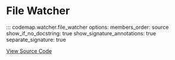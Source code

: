 # File Watcher

::: codemap.watcher.file_watcher
    options:
      members_order: source
      show_if_no_docstring: true
      show_signature_annotations: true
      separate_signature: true

[View Source Code](https://github.com/SarthakMishra/codemap/blob/dev/src/codemap/watcher/file_watcher.py)

